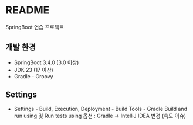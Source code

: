 # README

SpringBoot 연습 프로젝트

## 개발 환경

- SpringBoot 3.4.0 (3.0 이상)
- JDK 23 (17 이상)
- Gradle - Groovy

## Settings

- Settings - Build, Execution, Deployment - Build Tools - Gradle
  Build and run using 및 Run tests using 옵션 : Gradle -> IntelliJ IDEA 변경
  (속도 이슈)
